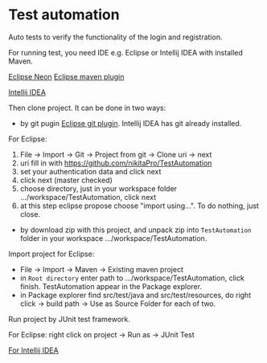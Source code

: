 # Test automation
Auto tests to verify the functionality of the login and registration.

For running test, you need IDE e.g. Eclipse or Intellij IDEA with installed Maven.

[Eclipse Neon](https://www.eclipse.org/neon/)
[Eclipse maven plugin](https://www.eclipse.org/m2e/)

[Intellij IDEA](https://www.jetbrains.com/idea/download/)

Then clone project. It can be done in two ways:
  - by git pugin [Eclipse git plugin](https://www.eclipse.org/egit/download/).
  Intellij IDEA has git already installed.
  
  For Eclipse: 
   1. File -> Import -> Git -> Project from git -> Clone uri -> next
   2. uri fill in with https://github.com/nikitaPro/TestAutomation
   3. set your authentication data and click next
   4. click next (master checked)
   5. choose directory, just in your workspace folder .../workspace/TestAutomation, click next
   6. at this step eclipse propose choose "import using...". To do nothing, just close.
    
    
  - by download zip with this project, and unpack zip into `TestAutomation` folder in your workspace .../workspace/TestAutomation.
  
  Import project for Eclipse:
   - File -> Import -> Maven -> Existing maven project
   - in `Root directory` enter path to .../workspace/TestAutomation, click finish. TestAutomation appear in the Package explorer.
   - in Package explorer find src/test/java and src/test/resources, do right click -> build path -> Use as Source Folder for each of two.

Run project by JUnit test framework. 

For Eclipse: right click on project -> Run as -> JUnit Test

[For Intellij IDEA](http://tutorials.jenkov.com/java-unit-testing/running-tests-with-idea.html)
